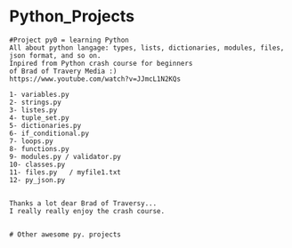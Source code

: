 # Python_Projects

    #Project py0 = learning Python
    All about python langage: types, lists, dictionaries, modules, files, json format, and so on. 
    Inpired from Python crash course for beginners
    of Brad of Travery Media :)
    https://www.youtube.com/watch?v=JJmcL1N2KQs

    1- variables.py
    2- strings.py
    3- listes.py
    4- tuple_set.py
    5- dictionaries.py
    6- if_conditional.py
    7- loops.py
    8- functions.py
    9- modules.py / validator.py
    10- classes.py
    11- files.py   / myfile1.txt
    12- py_json.py


    Thanks a lot dear Brad of Traversy...
    I really really enjoy the crash course.


    # Other awesome py. projects
